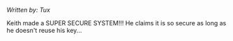 *Written by: Tux*

Keith made a SUPER SECURE SYSTEM!!! He claims it is so secure as long as he doesn't reuse his key...
